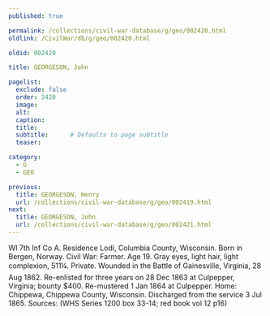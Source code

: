 ```yaml
---
published: true

permalink: /collections/civil-war-database/g/geo/002420.html
oldlink: /CivilWar/db/g/geo/002420.html

oldid: 002420

title: GEORGESON, John

pagelist:
  exclude: false
  order: 2420
  image: 
  alt:
  caption:
  title:
  subtitle:      # Defaults to page subtitle
  teaser:

category: 
  - G 
  - GEO

previous:
  title: GEORGESON, Henry
  url: /collections/civil-war-database/g/geo/002419.html  
next:
  title: GEORGESON, John
  url: /collections/civil-war-database/g/geo/002421.html   
---
```

WI 7th Inf Co A. Residence Lodi, Columbia County, Wisconsin. Born in Bergen, Norway. Civil War: Farmer. Age 19. Gray eyes, light hair, light complexion, 5&#146;11&frac14;&#148;. Private. Wounded in the Battle of Gainesville, Virginia, 28 Aug 1862. Re-enlisted for three years on 28 Dec 1863 at Culpepper, Virginia; bounty $400. Re-mustered 1 Jan 1864 at Culpepper. Home: Chippewa, Chippewa County, Wisconsin. Discharged from the service 3 Jul 1865. Sources: (WHS Series 1200 box 33-14; red book vol 12 p16)